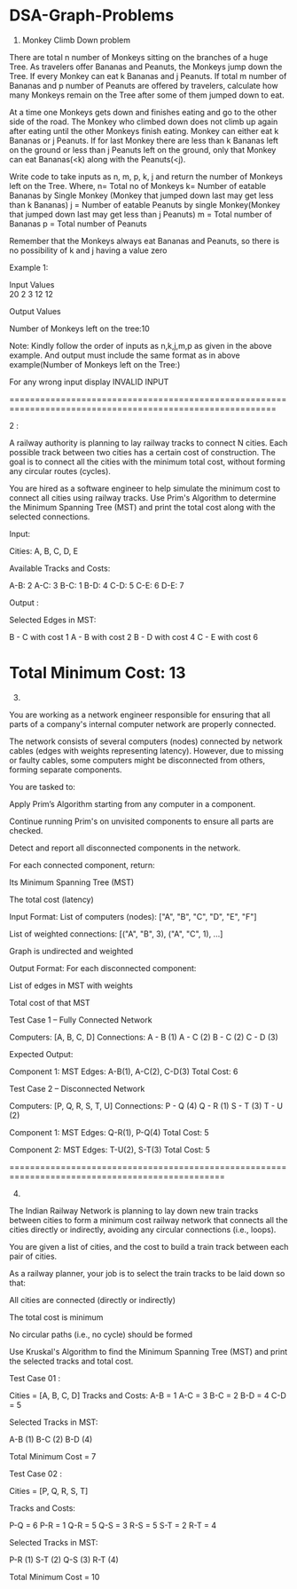 # DSA-Graph-Problems
1. Monkey Climb Down problem 

There are total n number of Monkeys sitting on the branches of a huge Tree. As travelers offer Bananas and Peanuts,
the Monkeys jump down the Tree. If every Monkey can eat k Bananas and j Peanuts. If total m number of Bananas and p 
number of Peanuts are offered by travelers, calculate how many Monkeys remain on the Tree after some of them jumped down to 
eat.

At a time one Monkeys gets down and finishes eating and go to the other side of the road. The Monkey who climbed down 
does not climb up again after eating until the other Monkeys finish eating.
Monkey can either eat k Bananas or j Peanuts. If for last Monkey there are less than k Bananas left on the ground or 
less than j Peanuts left on the ground, only that Monkey can eat Bananas(<k) along with the Peanuts(<j).

Write code to take inputs as n, m, p, k, j and return  the number of Monkeys left on the Tree.
Where, n= Total no of Monkeys
k= Number of eatable Bananas by Single Monkey (Monkey that jumped down last may get less than k Bananas)
j = Number of eatable Peanuts by single Monkey(Monkey that jumped down last may get less than j Peanuts)
m = Total number of Bananas
p  = Total number of Peanuts

Remember that the Monkeys always eat Bananas and Peanuts, so there is no possibility of k and j having a value zero

Example 1:

Input Values    
20
2
3
12
12


Output Values

Number of  Monkeys left on the tree:10

Note: Kindly follow  the order of inputs as n,k,j,m,p as given in the above example. 
And output must include  the same format  as in above example(Number of Monkeys left on the Tree:)

For any wrong input display INVALID INPUT

==========================================================================================================

2 :

A railway authority is planning to lay railway tracks to connect N cities. Each possible track between two cities has a
certain cost of construction. The goal is to connect all the cities with the minimum total cost, without forming any 
circular routes (cycles).

You are hired as a software engineer to help simulate the minimum cost to connect all cities using railway tracks.
Use Prim's Algorithm to determine the Minimum Spanning Tree (MST) and print the total cost along with the selected
 connections.

Input:

Cities: A, B, C, D, E

Available Tracks and Costs:

A-B: 2
A-C: 3
B-C: 1
B-D: 4
C-D: 5
C-E: 6
D-E: 7

Output :

Selected Edges in MST:

B - C with cost 1
A - B with cost 2
B - D with cost 4
C - E with cost 6

Total Minimum Cost: 13
=============================================================================================================

3.

You are working as a network engineer responsible for ensuring that all parts of a company's internal computer network are properly connected.

The network consists of several computers (nodes) connected by network cables (edges with weights representing latency). However, due to missing or faulty cables, some computers might be disconnected from others, forming separate components.

You are tasked to:

Apply Prim’s Algorithm starting from any computer in a component.

Continue running Prim's on unvisited components to ensure all parts are checked.

Detect and report all disconnected components in the network.

For each connected component, return:

Its Minimum Spanning Tree (MST)

The total cost (latency)

Input Format:
List of computers (nodes): ["A", "B", "C", "D", "E", "F"]

List of weighted connections: [("A", "B", 3), ("A", "C", 1), ...]

Graph is undirected and weighted

 Output Format:
For each disconnected component:

List of edges in MST with weights

Total cost of that MST

Test Case 1 – Fully Connected Network

Computers: [A, B, C, D]
Connections:
A - B (1)
A - C (2)
B - C (2)
C - D (3)


Expected Output:

Component 1:
MST Edges: A-B(1), A-C(2), C-D(3)
Total Cost: 6


 Test Case 2 – Disconnected Network

Computers: [P, Q, R, S, T, U]
Connections:
P - Q (4)
Q - R (1)
S - T (3)
T - U (2)

Component 1:
MST Edges: Q-R(1), P-Q(4)
Total Cost: 5

Component 2:
MST Edges: T-U(2), S-T(3)
Total Cost: 5

================================================================================================

4.

The Indian Railway Network is planning to lay down new train tracks between cities to form a minimum cost railway network that connects all the cities directly or indirectly, avoiding any circular connections (i.e., loops).

You are given a list of cities, and the cost to build a train track between each pair of cities.

As a railway planner, your job is to select the train tracks to be laid down so that:

All cities are connected (directly or indirectly)

The total cost is minimum

No circular paths (i.e., no cycle) should be formed

Use Kruskal's Algorithm to find the Minimum Spanning Tree (MST) and print the selected tracks and total cost.

Test Case 01 :

Cities = [A, B, C, D]
Tracks and Costs:
A-B = 1
A-C = 3
B-C = 2
B-D = 4
C-D = 5

Selected Tracks in MST:

A-B (1)
B-C (2)
B-D (4)

Total Minimum Cost = 7

Test Case 02 :

Cities = [P, Q, R, S, T]


Tracks and Costs:

P-Q = 6
P-R = 1
Q-R = 5
Q-S = 3
R-S = 5
S-T = 2
R-T = 4

Selected Tracks in MST:

P-R (1)
S-T (2)
Q-S (3)
R-T (4)

Total Minimum Cost = 10
